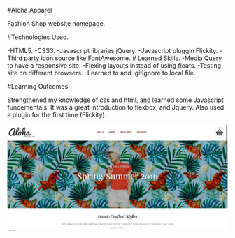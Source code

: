 #Aloha Apparel 

Fashion Shop website homepage. 

#Technologies Used.

-HTML5.
-CSS3.
-Javascript libraries jQuery.
-Javascript pluggin Flickity.
-Third party icon source like FontAwesome. # Learned Skills.
-Media Query to have a responsive site.
-Flexing layouts instead of using floats.
-Testing site on different browsers.
-Learned to add .gitIgnore to local file.

#Learning Outcomes

Strengthened my knowledge of css and html, and learned some Javascript fundementals.
It was a great introduction to flexbox, and Jquery. Also used a plugin for the first time
(Flickity).

![alt tag](images/screenshot.png)